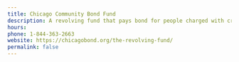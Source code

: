 ```yaml
---
title: Chicago Community Bond Fund
description: A revolving fund that pays bond for people charged with crimes in Cook County.
hours:
phone: 1-844-363-2663
website: https://chicagobond.org/the-revolving-fund/
permalink: false
---
```

